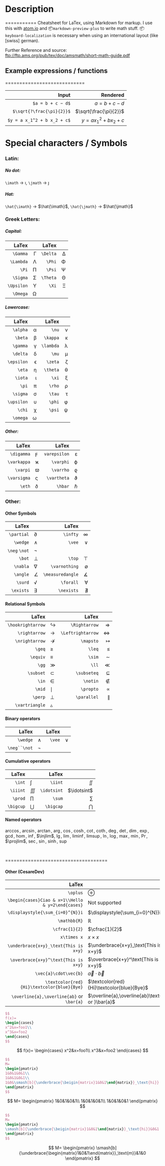 # Description
===========
Cheatsheet for LaTex, using Markdown for markup. I use this with [atom.io](https://atom.io/)
and :package:`markdown-preview-plus` to write math stuff. :package:`keyboard-localization`
is necessary when using an international layout (like [swiss] german).

Further Reference and source: ftp://ftp.ams.org/pub/tex/doc/amsmath/short-math-guide.pdf

## Example expressions / functions
============================

Input             | Rendered        |
-----------------:|----------------:|
`$a = b + c − d$` | $a = b + c − d$ |
`$\sqrt{?\frac{\pi}{2}}$` | $\sqrt{\frac{\pi}{2}}$ |
`$y = a x_1^2 + b x_2 + c$` | $y = a x_1^2 + b x_2 + c$ |

Special characters / Symbols
============================
### Latin:
##### No dot:  
`\imath` $\rightarrow$ $\imath$,
`\jmath` $\rightarrow$ $\jmath$

##### Hat:  
`\hat{\imath}`  $\rightarrow$ $\hat{\imath}$,
`\hat{\jmath}`  $\rightarrow$ $\hat{\jmath}$

### Greek Letters:
##### Capital:
LaTex      |   | LaTex    |   |
----------:|--:|---------:|--:|
`\Gamma`   | Γ | `\Delta` | ∆ |
`\Lambda`  | Λ | `\Phi`   | Φ |
`\Pi`      | Π | `\Psi`   | Ψ |
`\Sigma`   | Σ | `\Theta` | Θ |
`\Upsilon` | Υ | `\Xi`    | Ξ |
`\Omega`   | Ω |          |   |

##### Lowercase:
LaTex      |   | LaTex     |   |
----------:|--:|----------:|--:|
`\alpha`   | α | `\nu`     | ν |
`\beta`    | β | `\kappa`  | κ |
`\gamma`   | γ | `\lambda` | λ |
`\delta`   | δ |  `\mu`    | µ |    
`\epsilon` | ϵ | `\zeta`   | ζ |
`\eta`     | η | `\theta`  | θ |
`\iota`    | ι | `\xi`     | ξ |
`\pi`      | π | `\rho`    | ρ |
`\sigma`   | σ | `\tau`    | τ |
`\upsilon` | υ | `\phi`    | φ |
`\chi`     | χ | `\psi`    | ψ |
`\omega`   | ω |           |   |

##### Other:
LaTex       |   | LaTex       |   |
-----------:|---|------------:|--:|
`\digamma`  | ϝ | `varepsilon`| ε       |
`\varkappa` | ϰ | `\varphi`   | ϕ       |
`\varpi`    | ϖ | `\varrho`   | ϱ       |
`\varsigma` | ς | `\vartheta` | ϑ       |
`\eth`      | ð | `\hbar`     | $\hbar$ |


### Other:
#### Other Symbols
LaTex         |   | LaTex            |   |
-------------:|---|-----------------:|--:|
`\partial`    | ∂ | `\infty`         | ∞ |
`\wedge`      | ∧ | `\vee`           | ∨ |
`\neg` `\not` | ¬ |                  |   |
`\bot`        | ⊥ | `\top`           | ⊤ |
`\nabla`      | ∇ | `\varnothing`    | ∅ |
`\angle`      | ∠ | `\measuredangle` | ∡ |
`\surd`       | √ | `\forall`        | ∀ |
`\exists`     | ∃ | `\nexists`       | ∄ |

#### Relational Symbols
LaTex             |   | LaTex              |          |
-----------------:|---|-------------------:|---------:|
`\hookrightarrow` | ↪      | `\Rightarrow`     | ⇒         |
`\rightarrow`     | →      | `\Leftrightarrow` | ⇔         |
`\nrightarrow`    | ↛      | `\mapsto`         | $\mapsto$ |
`\geq`            | ≥      | `\leq`            | ≤         |
`\equiv`          | ≡      | `\sim`            | ∼         |
`\gg`             | ≫      | `\ll`            | ≪          |
`\subset`          | ⊂     | `\subseteq`     | ⊆           |
`\in`             | ∈      | `\notin`         | ∉          |
`\mid`            | $\mid$ | `\propto`        | ∝          |
`\perp`            | ⊥     | ` \parallel`     | ∥          |
`\vartriangle`     | $\vartriangle$

#### Binary operators
LaTex        |   | LaTex  |   |
------------:|---|-------:|--:|
`\wedge`     | ∧ | `\vee` | ∨ |
`\neg``\not` | ¬ |        |   |

#### Cumulative operators
LaTex     |           | LaTex       |             |
---------:|-----------|------------:|------------:|
`\int`    | ∫         | `\iint`     | $\iint$     |
`\iiint`  | $\iiint$  | `\idotsint` | $\idotsint$ |
`\prod`   | $\prod$   | `\sum`      | $\sum$      |
`\bigcup` | $\bigcup$ | `\bigcap`   | $\bigcap$   |

#### Named operators
$\arccos$,
$\arcsin$,
$\arctan$,
$\arg$,
$\cos$,
$\cosh$,
$\cot$,
$\coth$,
$\deg$,
$\det$,
$\dim$,
$\exp$,
$\gcd$,
$\hom$,
$\inf$,
$\injlim$,
$\lg$,
$\lim$,
$\liminf$,
$\limsup$,
$\ln$,
$\log$,
$\max$,
$\min$,
$\Pr$,
$\projlim$,
$\sec$,
$\sin$,
$\sinh$,
$\sup$

<br>

====================================
#### Other (CesareDev)
LaTex     |           |
---------:|-----------|
`\oplus`  | $\oplus$  |
`\begin{cases}Ciao & x=1\\Hello & y=2\end{cases}` | Not supported |
`\displaystyle{\sum_{i=0}^{N}}i` | $\displaystyle{\sum_{i=0}^{N}}i$ |
`\mathbb{R}` | $\mathbb{R}$ |
`\cfrac{1}{2}` | $\cfrac{1}{2}$ |
`x\times x` | $x\times x$ |
`\underbrace{x+y}_\text{This is x+y}` | $\underbrace{x+y}_\text{This is x+y}$ |
`\overbrace{x+y}^\text{This is x+y}` | $\overbrace{x+y}^\text{This is x+y}$ |
`\vec{a}\cdot\vec{b}` | $\vec{a}\cdot\vec{b}$ |
`\textcolor{red}{Hi}\textcolor{blue}{Bye}` | $\textcolor{red}{Hi}\textcolor{blue}{Bye}$ |
`\overline{a},\overline{ab}` or `\bar{a}` | $\overline{a},\overline{ab}\text{ or }\bar{a}$ |
```latex
$$
f(x)=
\begin{cases}
x^2&x=foo1\\
x^3&x=foo2
\end{cases}
$$
```
$$
f(x)=
\begin{cases}
x^2&x=foo1\\
x^3&x=foo2
\end{cases}
$$
```latex
$$
M=
\begin{pmatrix}
1&0&1&0&1\\
1&0&1&0&1\\
1&0&\smash[b]{\underbrace{\beigin{matrix}1&0&1\end{matrix}}_\text{hi}}
\end{pmatrix}
$$
```
$$
M=
\begin{pmatrix}
1&0&1&0&1\\
1&0&1&0&1\\
1&0&1&0&1
\end{pmatrix}
$$
```latex
$$
M=
\begin{pmatrix}
\smash[b]{\underbrace{\beigin{matrix}1&0&1\end{matrix}}_\text{hi}}&0&1
\end{pmatrix}
$$
```
$$
M=
\begin{pmatrix}
\smash[b]{\underbrace{\begin{matrix}1&0&1\end{matrix}}_\text{m}}&1&0
\end{pmatrix}
$$
